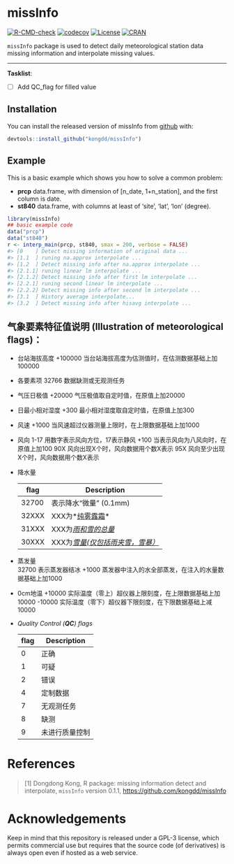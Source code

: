 
<!-- README.md is generated from README.Rmd. Please edit that file -->

# missInfo

[![R-CMD-check](https://github.com/rpkgs/missInfo/workflows/R-CMD-check/badge.svg)](https://github.com/rpkgs/missInfo/actions)
[![codecov](https://codecov.io/gh/kongdd/missInfo/branch/master/graph/badge.svg)](https://codecov.io/gh/kongdd/missInfo)
[![License](http://img.shields.io/badge/license-GPL%20%28%3E=%203%29-brightgreen.svg?style=flat)](http://www.gnu.org/licenses/gpl-3.0.html)
[![CRAN](http://www.r-pkg.org/badges/version/missInfo)](https://cran.r-project.org/package=missInfo)

`missInfo` package is used to detect daily meteorological station data
missing information and interpolate missing values.

-----

**Tasklist**:

  - [ ] Add QC\_flag for filled value

## Installation

You can install the released version of missInfo from [github](https://github.com/kongdd/missInfo) with:

``` r
devtools::install_github("kongdd/missInfo")
```

## Example

This is a basic example which shows you how to solve a common problem:

  - **prcp** data.frame, with dimension of \[n\_date, 1+n\_station\],
    and the first column is date.
  - **st840** data.frame, with columns at least of ‘site’, ‘lat’, ‘lon’
    (degree).

<!-- end list -->

``` r
library(missInfo)
## basic example code
data("prcp")
data("st840")
r <- interp_main(prcp, st840, smax = 200, verbose = FALSE)
#> [0    ] Detect missing information of original data ...
#> [1.1  ] runing na.approx interpolate ...
#> [1.2  ] Detect missing info after na.approx interpolate ...
#> [2.1.1] runing linear lm interpolate ...
#> [2.1.2] Detect missing info after first lm interpolate ...
#> [2.2.1] runing second linear lm interpolate ...
#> [2.2.2] Detect missing info after second lm interpolate ...
#> [3.1  ] History average interpolate...
#> [3.2  ] Detect missing info after hisavg interpolate ...
```

## 气象要素特征值说明 (Illustration of meteorological flags)：

  - 台站海拔高度 +100000 当台站海拔高度为估测值时，在估测数据基础上加100000

  - 各要素项 32766 数据缺测或无观测任务

  - 气压日极值 +20000 气压极值取自定时值，在原值上加20000

  - 日最小相对湿度 +300 最小相对湿度取自定时值，在原值上加300

  - 风速 +1000 当风速超过仪器测量上限时，在上限数据基础上加1000

  - 风向 1-17 用数字表示风向方位，17表示静风 +100 当表示风向为八风向时，在原值上加100 90X
    风向出现X个时，风向数据用个数X表示 95X
    风向至少出现X个时，风向数据用个数X表示

  - 降水量
    
    | flag  | Description                |
    | ----- | -------------------------- |
    | 32700 | 表示降水“微量” (0.1mm)           |
    | 32XXX | XXX为*<u>纯雾露霜</u>*          |
    | 31XXX | XXX为<u>*雨和雪的总量*</u>        |
    | 30XXX | XXX为<u>*雪量(仅包括雨夹雪，雪暴）*</u> |
    

  - 蒸发量  
    32700 表示蒸发器结冰 +1000 蒸发器中注入的水全部蒸发，在注入的水量数据基础上加1000

  - 0cm地温 +10000 实际温度（零上）超仪器上限刻度，在上限数据基础上加10000 -10000
    实际温度（零下）超仪器下限刻度，在下限数据基础上减10000

  - *Quality Control (**QC**) flags*
    
    | flag | Description |
    | ---- | ----------- |
    | 0    | 正确        |
    | 1    | 可疑        |
    | 2    | 错误        |
    | 4    | 定制数据    |
    | 7    | 无观测任务  |
    | 8    | 缺测        |
    | 9    | 未进行质量控制 |
    
    

# **References**

> \[1\] Dongdong Kong, R package: missing information detect and
> interpolate, `missInfo` version 0.1.1,
> <https://github.com/kongdd/missInfo>

# Acknowledgements

Keep in mind that this repository is released under a GPL-3 license,
which permits commercial use but requires that the source code (of
derivatives) is always open even if hosted as a web service.
